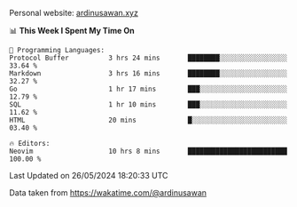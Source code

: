 Personal website: [ardinusawan.xyz](https://ardinusawan.xyz)

<!--START_SECTION:waka-->
📊 **This Week I Spent My Time On** 

```text
💬 Programming Languages: 
Protocol Buffer          3 hrs 24 mins       ████████░░░░░░░░░░░░░░░░░   33.64 % 
Markdown                 3 hrs 16 mins       ████████░░░░░░░░░░░░░░░░░   32.27 % 
Go                       1 hr 17 mins        ███░░░░░░░░░░░░░░░░░░░░░░   12.79 % 
SQL                      1 hr 10 mins        ███░░░░░░░░░░░░░░░░░░░░░░   11.62 % 
HTML                     20 mins             █░░░░░░░░░░░░░░░░░░░░░░░░   03.40 % 

🔥 Editors: 
Neovim                   10 hrs 8 mins       █████████████████████████   100.00 % 
```


 Last Updated on 26/05/2024 18:20:33 UTC
<!--END_SECTION:waka-->
Data taken from https://wakatime.com/@ardinusawan
